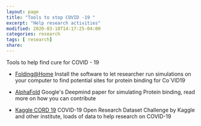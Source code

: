 ```yaml
---
layout: page
title: "Tools to stop COVID -19 "
excerpt: "Help research activities"
modified: 2020-03-18T14:17:25-04:00
categories: research
tags: [ research]
share:
---
```


Tools to help find cure for COVID - 19

* [Folding@Home](https://foldingathome.org/)
  Install the software to let researcher run simulations on your computer to find potential sites for protein binding for Co´VID19

* [AlphaFold](https://deepmind.com/blog/article/AlphaFold-Using-AI-for-scientific-discovery)
  Google's Deepmind paper for simulating Protein binding, read more on how you can contribute

* [Kaggle CORD 19](https://www.kaggle.com/allen-institute-for-ai/CORD-19-research-challenge)
  COVID-19 Open Research Dataset Challenge by Kaggle and other institute, loads of data to help research on COVID-19
